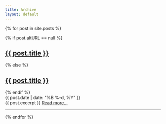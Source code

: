 ```yaml
---
title: Archive
layout: default
---
```


{% for post in site.posts %}
  <article class="post">
    {% if post.altURL == null %}
      <h2><a href="{{ post.url }}">{{ post.title }}</a></h2>
    {% else %}
      <h2><a href="{{ post.altURL }}">{{ post.title }}</a></h2>
    {% endif %}
    <div class="postDate">
      {{ post.date | date: "%B %-d, %Y" }}
    </div>
    {{ post.excerpt }}
    <a href="{{ post.url }}">Read more...</a>
  </article>
  <hr>
{% endfor %}

